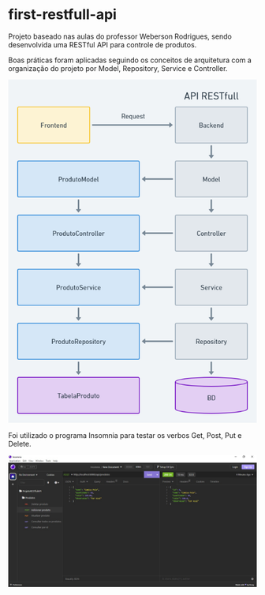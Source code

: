 # first-restfull-api

Projeto baseado nas aulas do professor Weberson Rodrigues, sendo desenvolvida uma RESTful API para controle de produtos. 

Boas práticas foram aplicadas seguindo os conceitos de arquitetura com a organização do projeto por Model, Repository, Service e Controller. 

![](img/api-restfull.png)

Foi utilizado o programa Insomnia para testar os verbos Get, Post, Put e Delete. 

![](img/api-verbs.jpg) 
